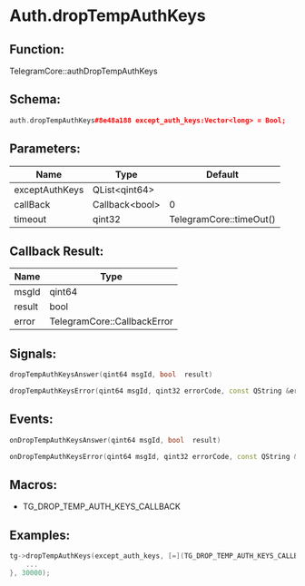 # Auth.dropTempAuthKeys

## Function:

TelegramCore::authDropTempAuthKeys

## Schema:

```c++
auth.dropTempAuthKeys#8e48a188 except_auth_keys:Vector<long> = Bool;
```
## Parameters:

|Name|Type|Default|
|----|----|-------|
|exceptAuthKeys|QList&lt;qint64&gt;||
|callBack|Callback&lt;bool&gt;|0|
|timeout|qint32|TelegramCore::timeOut()|

## Callback Result:

|Name|Type|
|----|----|
|msgId|qint64|
|result|bool|
|error|TelegramCore::CallbackError|

## Signals:

```c++
dropTempAuthKeysAnswer(qint64 msgId, bool  result)
```
```c++
dropTempAuthKeysError(qint64 msgId, qint32 errorCode, const QString &errorText)
```

## Events:

```c++
onDropTempAuthKeysAnswer(qint64 msgId, bool  result)
```
```c++
onDropTempAuthKeysError(qint64 msgId, qint32 errorCode, const QString &errorText)
```

## Macros:

* TG_DROP_TEMP_AUTH_KEYS_CALLBACK

## Examples:

```c++
tg->dropTempAuthKeys(except_auth_keys, [=](TG_DROP_TEMP_AUTH_KEYS_CALLBACK){
    ...
}, 30000);
```
